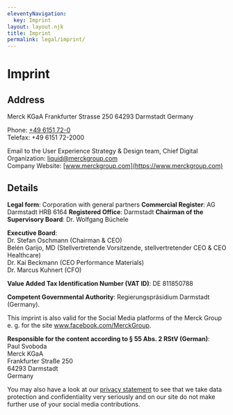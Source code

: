 ```yaml
---
eleventyNavigation:
  key: Imprint
layout: layout.njk
title: Imprint
permalink: legal/imprint/
---
```


# Imprint

## Address

Merck KGaA
Frankfurter Strasse 250
64293 Darmstadt
Germany

Phone: [+49 6151 72-0](tel:00496151720)<br/>
Telefax: +49 6151 72-2000

Email to the User Experience Strategy & Design team, Chief Digital Organization: [liquid@merckgroup.com](mailto:liquid@merckgroup.com)<br/>
Company Website: [www.merckgroup.com](https://www.merckgroup.com)

## Details

**Legal form**: Corporation with general partners
**Commercial Register**: AG Darmstadt HRB 6164
**Registered Office**: Darmstadt
**Chairman of the Supervisory Board**: Dr. Wolfgang Büchele

**Executive Board**: <br/>
Dr. Stefan Oschmann (Chairman & CEO) <br/>
Belén Garijo, MD (Stellvertretende Vorsitzende, stellvertretender CEO & CEO Healthcare) <br/>
Dr. Kai Beckmann (CEO Performance Materials) <br/>
Dr. Marcus Kuhnert (CFO)

**Value Added Tax Identification Number (VAT ID)**: DE 811850788

**Competent Governmental Authority**: Regierungspräsidium Darmstadt (Germany).

This imprint is also valid for the Social Media platforms of the Merck Group e. g. for the site www.facebook.com/MerckGroup.

**Responsible for the content according to § 55 Abs. 2 RStV (German)**: <br/>
Paul Svoboda <br/>
Merck KGaA <br/>
Frankfurter Straße 250 <br/>
64293 Darmstadt <br/>
Germany

You may also have a look at our [privacy statement](legal/privacy) to see that we take data protection and confidentiality very seriously and on our site do not make further use of your social media contributions.